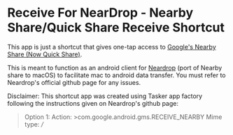 # Receive For NearDrop - Nearby Share/Quick Share Receive Shortcut

This app is just a shortcut that gives one-tap access to [Google's Nearby Share (Now Quick Share)](https://blog.google/products/android/nearby-share/). 

This is meant to function as an android client for [Neardrop](https://github.com/grishka/NearDrop) (port of Nearby share to macOS) to facilitate mac to android data transfer. You must refer to Neardrop's official github page for any issues. 

Disclaimer: This shortcut app was created using Tasker app factory following the instructions given on Neardrop's github page:
>Option 1:
>Action: >com.google.android.gms.RECEIVE_NEARBY
>Mime type: */*
